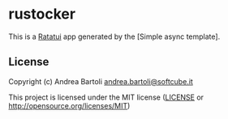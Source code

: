 # rustocker

This is a [Ratatui] app generated by the [Simple async template].

[Ratatui]: https://ratatui.rs
[Simple Template]: https://github.com/ratatui/templates/tree/main/simple-async

## License

Copyright (c) Andrea Bartoli <andrea.bartoli@softcube.it>

This project is licensed under the MIT license ([LICENSE] or <http://opensource.org/licenses/MIT>)

[LICENSE]: ./LICENSE
